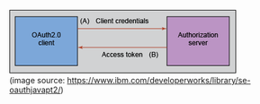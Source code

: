 ![client_credentials flow](/Clients/1.client_credentials/image001.png)
<br/>(image source: https://www.ibm.com/developerworks/library/se-oauthjavapt2/)
